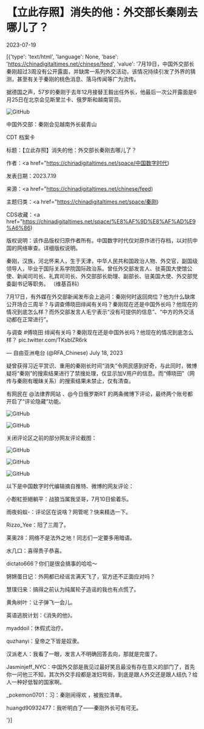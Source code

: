 # 【立此存照】消失的他：外交部长秦刚去哪儿了？

2023-07-19

[{'type': 'text/html', 'language': None, 'base': 'https://chinadigitaltimes.net/chinese/feed', 'value': '7月19日，中国外交部长秦刚超过3周没有公开露面，并缺席一系列外交活动，该情况持续引发了外界的猜测，甚至有关于秦刚的桃色消息、落马传闻等广为流传。

据德国之声，57岁的秦刚于去年12月接替王毅出任外长，他最后一次公开露面是6月25日在北京会见斯里兰卡、俄罗斯和越南官员。

![GitHub](https://chinadigitaltimes.net/chinese/files/2023/07/image-1689730934387.png)

中国外交部：秦刚会见越南外长裴青山



CDT 档案卡

标题：【立此存照】消失的他：外交部长秦刚去哪儿了？

作者：<a href="https://chinadigitaltimes.net/space/中国数字时代)

发表日期：2023.7.19

来源：<a href="https://chinadigitaltimes.net/chinese/feed)

主题归类：<a href="https://chinadigitaltimes.net/space/秦刚)

CDS收藏：<a href="https://chinadigitaltimes.net/space/%E8%AF%9D%E8%AF%AD%E9%A6%86)

版权说明：该作品版权归原作者所有。中国数字时代仅对原作进行存档，以对抗中国的网络审查。详细版权说明。







秦刚，汉族，河北怀来人，生于天津，中华人民共和国政治人物、外交官，副国级领导人，毕业于国际关系学院国际政治系。曾任外交部发言人、驻英国大使馆公使、新闻司司长、礼宾司司长、外交部部长助理、副部长、驻美国大使、外交部党委副书记等职务。 （维基百科）



7月17日，有外媒在外交部新闻发布会上追问：秦刚何时返回岗位？他为什么缺席公开场合三周半？与调查傅晓田绯闻有关吗？秦刚现在还是中国外长吗？他现在的情况到底怎么样？而外交部发言人毛宁表示“没有可提供的信息”、“中方的外交活动都在正常进行”。



与调查 #傅晓田 绯闻有关吗？秦刚现在还是中国外长吗？他现在的情况到底怎么样？ pic.twitter.com/TKsbIZR6rk

&mdash; 自由亚洲电台 (@RFA_Chinese) July 18, 2023



疑曾获得习近平赏识、重用的秦刚长时间“消失”令网民感到好奇，与此同时，微博疑将“秦刚”的搜索结果进行了禁搜处理，仅显示加V用户的信息。而“傅晓田”（网传与秦刚有暧昧关系）的搜索结果未禁止，仅有清查。

有网民在 @法律界网站 、@今日俄罗斯RT 的两条微博下评论，最终两个账号都开启了“评论隐藏”功能。

![GitHub](https://chinadigitaltimes.net/chinese/files/2023/07/image-1689731026965.png)

![GitHub](https://chinadigitaltimes.net/chinese/files/2023/07/image-1689733510057.png)

关闭评论区之前的部分网友评论截图：

![GitHub](https://chinadigitaltimes.net/chinese/files/2023/07/image-1689733655886.png)

![GitHub](https://chinadigitaltimes.net/chinese/files/2023/07/image-1689733693422.png)

![GitHub](https://chinadigitaltimes.net/chinese/files/2023/07/image-1689733764753.png)

以下是中国数字时代编辑摘自推特、微博的网友评论：



小黺紅拒絕躺平：战狼当属我坚哥，7月10日偷着乐。

雨夜蚂蚁-：评论区在说啥？网管呢？快来精选一下。

Rizzo_Yee：阳了三周了。

莱奥28：网络不是法外之地！同志们一定要多用暗语。

水几口：喜得贵子恭喜。

dictato666？你们是很会搞事的哈哈～

锵锵蛋日记：外网都已经谣言满天飞了，官方还不正面应对吗？

慧璞归来：搞得之前认为纯属轮子造谣的我也有点慌了。

黄角树叶：让子弹飞一会儿。

英语逃脱计划：《消失的他》。

myaddoil：休假式治疗。

quzhanyi：皇帝之下皆是奴隶。

汉派老人：我看了一眼，发言人不明确回答去向，那就是完蛋了。

Jasminjeff_NYC：中国外交部是我见过最好笑且最没有存在意义的部门了，首先你一问他三不知，其次外交手段都是泼妇骂街，到底是跟人外交还是跟人结仇？给人一种好低智的国家啊。

_pokemon0701：习：秦刚闹得欢 ，被我拉清单。

huangd90932477：我听明白了——秦刚外长可有可无。

'}]